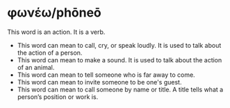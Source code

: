 # φωνέω/phōneō
This word is an action. It is a verb.
* This word can mean to call, cry, or speak loudly. It is used to talk about the action of a person.
* This word can mean to make a sound. It is used to talk about the action of an animal.
* This word can mean to tell someone who is far away to come.
* This word can mean to invite someone to be one's guest.
* This word can mean to call someone by name or title. A title tells what a person’s position or work is.
